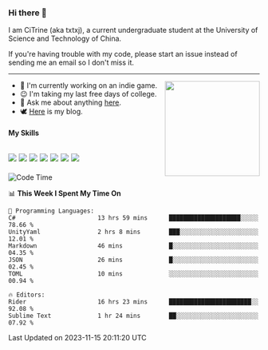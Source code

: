 ### Hi there 👋

I am CiTrine (aka txtxj), a current undergraduate student at the University of Science and Technology of China.

If you're having trouble with my code, please start an issue instead of sending me an email so I don't miss it.

---

<img align="right" height="190" src="http://github-profile-summary-cards.vercel.app/api/cards/stats?username=txtxj&theme=vue">

- 🌱 I'm currently working on an indie game.
- 😉 I'm taking my last free days of college.
- 💬 Ask me about anything [here](https://github.com/txtxj/txtxj/issues).
- 🕊️ [Here](https://txtxj.top) is my blog.

#### My Skills

![](https://img.shields.io/badge/Unity-000000?logo=unity&logoColor=fff)
![](https://img.shields.io/badge/C%23-239120?logo=csharp&logoColor=fff)
![](https://img.shields.io/badge/Python-3e74a2?logo=python&logoColor=fff)
![](https://img.shields.io/badge/C++-65318e?logo=cplusplus&logoColor=fff)
![](https://img.shields.io/badge/C-5654a2?logo=c&logoColor=fff)
![](https://img.shields.io/badge/Blender-f5792a?logo=blender&logoColor=fff)
![](https://img.shields.io/badge/MS%20SQL-cc2927?logo=microsoftsqlserver&logoColor=fff)
---

<!--START_SECTION:waka-->
![Code Time](http://img.shields.io/badge/Code%20Time-1%2C469%20hrs%2043%20mins-blue)

📊 **This Week I Spent My Time On** 

```text
💬 Programming Languages: 
C#                       13 hrs 59 mins      ████████████████████░░░░░   78.66 % 
UnityYaml                2 hrs 8 mins        ███░░░░░░░░░░░░░░░░░░░░░░   12.01 % 
Markdown                 46 mins             █░░░░░░░░░░░░░░░░░░░░░░░░   04.35 % 
JSON                     26 mins             █░░░░░░░░░░░░░░░░░░░░░░░░   02.45 % 
TOML                     10 mins             ░░░░░░░░░░░░░░░░░░░░░░░░░   00.94 % 

🔥 Editors: 
Rider                    16 hrs 23 mins      ███████████████████████░░   92.08 % 
Sublime Text             1 hr 24 mins        ██░░░░░░░░░░░░░░░░░░░░░░░   07.92 % 
```


 Last Updated on 2023-11-15 20:11:20 UTC
<!--END_SECTION:waka-->

